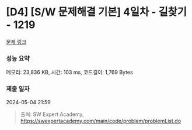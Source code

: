 # [D4] [S/W 문제해결 기본] 4일차 - 길찾기 - 1219 

[문제 링크](https://swexpertacademy.com/main/code/problem/problemDetail.do?contestProbId=AV14geLqABQCFAYD) 

### 성능 요약

메모리: 23,836 KB, 시간: 103 ms, 코드길이: 1,769 Bytes

### 제출 일자

2024-05-04 21:59



> 출처: SW Expert Academy, https://swexpertacademy.com/main/code/problem/problemList.do